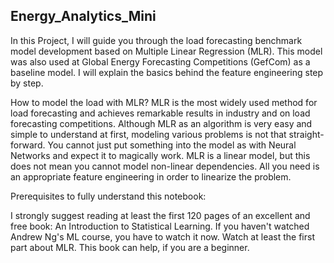 ## Energy_Analytics_Mini
 
In this Project, I will guide you through the load forecasting benchmark model development based on Multiple Linear Regression (MLR). This model was also used at Global Energy Forecasting Competitions (GefCom) as a baseline model. I will explain the basics behind the feature engineering step by step.

How to model the load with MLR?
MLR is the most widely used method for load forecasting and achieves remarkable results in industry and on load forecasting competitions. Although MLR as an algorithm is very easy and simple to understand at first, modeling various problems is not that straight-forward. You cannot just put something into the model as with Neural Networks and expect it to magically work.
MLR is a linear model, but this does not mean you cannot model non-linear dependencies. All you need is an appropriate feature engineering in order to linearize the problem.

Prerequisites to fully understand this notebook:

I strongly suggest reading at least the first 120 pages of an excellent and free book: An Introduction to Statistical Learning.
If you haven't watched Andrew Ng's ML course, you have to watch it now. Watch at least the first part about MLR.
This book can help, if you are a beginner.
